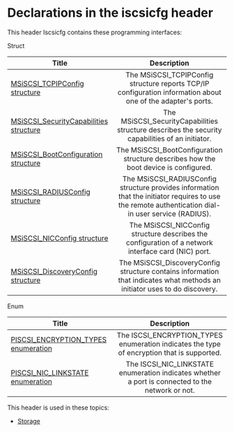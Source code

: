 # Declarations in the iscsicfg header
This header Iscsicfg contains these programming interfaces:

Struct

| Title        | Description    |
| ------------- |:-------------:|
| [MSiSCSI_TCPIPConfig structure](ns-iscsicfg--msiscsi-tcpipconfig.md) | The MSiSCSI_TCPIPConfig structure reports TCP/IP configuration information about one of the adapter's ports. |
| [MSiSCSI_SecurityCapabilities structure](ns-iscsicfg--msiscsi-securitycapabilities.md) | The MSiSCSI_SecurityCapabilities structure describes the security capabilities of an initiator. |
| [MSiSCSI_BootConfiguration structure](ns-iscsicfg--msiscsi-bootconfiguration.md) | The MSiSCSI_BootConfiguration structure describes how the boot device is configured. |
| [MSiSCSI_RADIUSConfig structure](ns-iscsicfg--msiscsi-radiusconfig.md) | The MSiSCSI_RADIUSConfig structure provides information that the initiator requires to use the remote authentication dial-in user service (RADIUS). |
| [MSiSCSI_NICConfig structure](ns-iscsicfg--msiscsi-nicconfig.md) | The MSiSCSI_NICConfig structure describes the configuration of a network interface card (NIC) port. |
| [MSiSCSI_DiscoveryConfig structure](ns-iscsicfg--msiscsi-discoveryconfig.md) | The MSiSCSI_DiscoveryConfig structure contains information that indicates what methods an initiator uses to do discovery. |
Enum

| Title        | Description    |
| ------------- |:-------------:|
| [PISCSI_ENCRYPTION_TYPES enumeration](ne-iscsicfg-piscsi-encryption-types.md) | The ISCSI_ENCRYPTION_TYPES enumeration indicates the type of encryption that is supported. |
| [PISCSI_NIC_LINKSTATE enumeration](ne-iscsicfg-piscsi-nic-linkstate.md) | The ISCSI_NIC_LINKSTATE enumeration indicates whether a port is connected to the network or not. |

This header is used in these topics:

- [Storage](..content/_Storage)

